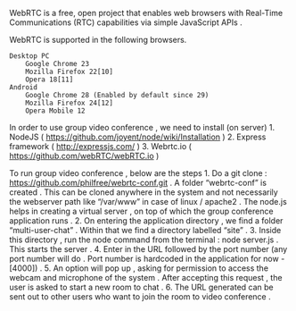 WebRTC is a free, open project that enables web browsers with Real-Time Communications (RTC) capabilities via simple JavaScript APIs .

WebRTC is supported in the following browsers.

    Desktop PC
        Google Chrome 23
        Mozilla Firefox 22[10]
        Opera 18[11]
    Android
        Google Chrome 28 (Enabled by default since 29)
        Mozilla Firefox 24[12]
        Opera Mobile 12

In order to use group video conference , we need to install (on server)
	1. NodeJS ( https://github.com/joyent/node/wiki/Installation )
	2. Express framework ( http://expressjs.com/ )
	3. Webrtc.io ( https://github.com/webRTC/webRTC.io )

To run group video conference , below are the steps
	1. Do a git clone : https://github.com/philfree/webrtc-conf.git . A folder “webrtc-conf” is created . This can be cloned anywhere in the system and not necessarily the webserver path like “/var/www” in case of linux / apache2 . The node.js helps in creating a virtual server , on top of which the group conference application runs .
	2. On entering the application directory , we find a folder “multi-user-chat” . Within that we find a directory labelled “site” . 
	3. Inside this directory , run the node command from the terminal : node server.js . This starts the server . 
	4. Enter in the URL followed by the port number (any port number will do . Port number is hardcoded in the application for now - [4000]) . 
	5. An option will pop up , asking for permission to access the webcam and microphone of the system . After accepting this request , the user is asked to start a new room to chat . 
	6. The URL generated can be sent out to other users who want to join the room to video conference .


